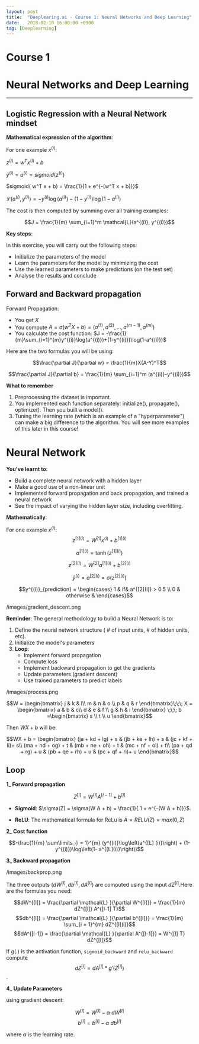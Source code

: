 ```yaml
---
layout: post
title:  "Deeplearing.ai - Course 1: Neural Networks and Deep Learning"
date:   2018-02-10 16:00:00 +0900
tag: [Deeplearning]
---
```



# Course 1
# Neural Networks and Deep Learning

---

## Logistic Regression with a Neural Network mindset

**Mathematical expression of the algorithm**:

For one example $x^{(i)}$:

$z^{(i)} = w^T x^{(i)} + b$

$\hat{y}^{(i)} = a^{(i)} = sigmoid(z^{(i)})$

$sigmoid( w^T x + b) = \frac{1}{1 + e^{-(w^T x + b)}}$

$\mathcal{L}(a^{(i)}, y^{(i)}) =  - y^{(i)}  \log(a^{(i)}) - (1-y^{(i)} )  \log(1-a^{(i)})$

The cost is then computed by summing over all training examples:

$$J = \frac{1}{m} \sum_{i=1}^m \mathcal{L}(a^{(i)}, y^{(i)})$$

**Key steps**:

In this exercise, you will carry out the following steps:

- Initialize the parameters of the model
- Learn the parameters for the model by minimizing the cost  
- Use the learned parameters to make predictions (on the test set)
- Analyse the results and conclude


## Forward and Backward propagation

Forward Propagation:

- You get $X$
- You compute $A = \sigma(w^T X + b) = (a^{(1)}, a^{(2)}, ..., a^{(m-1)}, a^{(m)})$
- You calculate the cost function: $J = -\frac{1}{m}\sum_{i=1}^{m}y^{(i)}\log(a^{(i)})+(1-y^{(i)})\log(1-a^{(i)})$

Here are the two formulas you will be using:

$$\frac{\partial J}{\partial w} = \frac{1}{m}X(A-Y)^T$$

$$\frac{\partial J}{\partial b} = \frac{1}{m} \sum_{i=1}^m (a^{(i)}-y^{(i)})$$


**What to remember**

1. Preprocessing the dataset is important.
2. You implemented each function separately: initialize(), propagate(), optimize(). Then you built a model().
3. Tuning the learning rate (which is an example of a "hyperparameter") can make a big difference to the algorithm. You will see more examples of this later in this course!


# Neural Network

**You've learnt to:**

- Build a complete neural network with a hidden layer
- Make a good use of a non-linear unit
- Implemented forward propagation and back propagation, and trained a neural network
- See the impact of varying the hidden layer size, including overfitting.


**Mathematically**:

For one example $x^{(i)}$:
$$z^{[1] (i)} =  W^{[1]} x^{(i)} + b^{[1] (i)}$$

$$a^{[1] (i)} = \tanh(z^{[1] (i)})$$

$$z^{[2] (i)} = W^{[2]} a^{[1] (i)} + b^{[2] (i)}$$

$$\hat{y}^{(i)} = a^{[2] (i)} = \sigma(z^{ [2] (i)})$$

$$y^{(i)}_{prediction} = \begin{cases} 1 & if& a^{[2](i)} > 0.5 \\ 0 & otherwise & \end{cases}$$

/images/gradient_descent.png


**Reminder**: The general methodology to build a Neural Network is to:

1. Define the neural network structure ( # of input units,  # of hidden units, etc).
2. Initialize the model's parameters
3. **Loop**:
    - Implement forward propagation
    - Compute loss
    - Implement backward propagation to get the gradients
    - Update parameters (gradient descent)
    - Use trained parameters to predict labels


/images/process.png


$$W = \begin{bmatrix}
    j  & k  & l\\
    m  & n & o \\
    p  & q & r
\end{bmatrix}\;\;\; X = \begin{bmatrix}
    a  & b  & c\\
    d  & e & f \\
    g  & h & i
\end{bmatrix} \;\;\; b =\begin{bmatrix}
    s  \\
    t  \\
    u
\end{bmatrix}$$

Then $WX + b$ will be:

$$WX + b = \begin{bmatrix}
    (ja + kd + lg) + s  & (jb + ke + lh) + s  & (jc + kf + li)+ s\\
    (ma + nd + og) + t & (mb + ne + oh) + t & (mc + nf + oi) + t\\
    (pa + qd + rg) + u & (pb + qe + rh) + u & (pc + qf + ri)+ u
\end{bmatrix}$$


## Loop

**1_ Forward propagation**

$$Z^{[l]} = W^{[l]}A^{[l-1]} +b^{[l]}$$

- **Sigmoid**: $\sigma(Z) = \sigma(W A + b) = \frac{1}{ 1 + e^{-(W A + b)}}$.

-  **ReLU**: The mathematical formula for ReLu is $A = RELU(Z) = max(0, Z)$

**2_ Cost function**

$$-\frac{1}{m} \sum\limits_{i = 1}^{m} (y^{(i)}\log\left(a^{[L] (i)}\right) + (1-y^{(i)})\log\left(1- a^{[L](i)}\right))$$

**3_ Backward propagation**

/images/backprop.png

The three outputs $(dW^{[l]}, db^{[l]}, dA^{[l]})$ are computed using the input $dZ^{[l]}$.Here are the formulas you need:

$$dW^{[l]} = \frac{\partial \mathcal{L} }{\partial W^{[l]}} = \frac{1}{m} dZ^{[l]} A^{[l-1] T}$$
$$db^{[l]} = \frac{\partial \mathcal{L} }{\partial b^{[l]}} = \frac{1}{m} \sum_{i = 1}^{m} dZ^{[l](i)}$$
$$dA^{[l-1]} = \frac{\partial \mathcal{L} }{\partial A^{[l-1]}} = W^{[l] T} dZ^{[l]}$$

If $g(.)$ is the activation function,
`sigmoid_backward` and `relu_backward` compute $$dZ^{[l]} = dA^{[l]} * g'(Z^{[l]})$$.


**4_ Update Parameters**

using gradient descent:

$$W^{[l]} = W^{[l]} - \alpha \text{ } dW^{[l]}$$
$$b^{[l]} = b^{[l]} - \alpha \text{ } db^{[l]}$$

where $\alpha$ is the learning rate.
